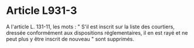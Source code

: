 # Article L931-3

A l'article L. 131-11, les mots : " S'il est inscrit sur la liste des courtiers, dressée conformément aux dispositions réglementaires, il en est rayé et ne peut plus y être inscrit de nouveau " sont supprimés.
